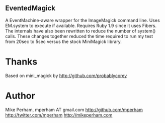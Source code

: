EventedMagick
----------------

A EventMachine-aware wrapper for the ImageMagick command line.  Uses EM.system to execute if available.
Requires Ruby 1.9 since it uses Fibers.  The internals have also been rewritten to reduce the number
of system() calls.  These changes together reduced the time required to run my test from 20sec to 5sec versus the stock MiniMagick library.

Thanks
==========

Based on mini_magick by <http://github.com/probablycorey>

Author
==========

Mike Perham, mperham AT gmail.com
<http://github.com/mperham>
<http://twitter.com/mperham>
<http://mikeperham.com>

